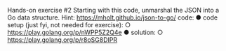 Hands-on exercise #2
Starting with this code, unmarshal the JSON into a Go data structure. Hint:
https://mholt.github.io/json-to-go/
code:
● code setup (just fyi, not needed for exercise):
○ https://play.golang.org/p/nWPP5Z2Q4e
● solution:
○ https://play.golang.org/p/r8oSG8DIPR